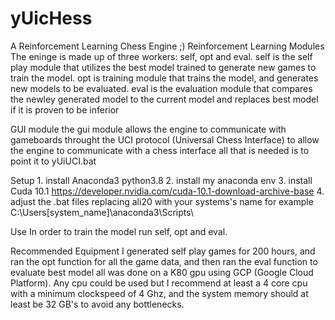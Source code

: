 # yUicHess
A Reinforcement Learning Chess Engine ;)
Reinforcement Learning Modules
  The eninge is made up of three workers: self, opt and eval.
    self is the self play module that utilizes the best model trained to generate new games to train the model.
    opt is training module that trains the model, and generates new models to be evaluated.
    eval is the evaluation module that compares the newley generated model to the current model and replaces best model if it is proven to be inferior

GUI module
	the gui module allows the engine to communicate with gameboards throught the UCI protocol (Universal Chess Interface)
	to allow the engine to communicate with a chess interface all that is needed is to point it to yUiUCI.bat

Setup
	1. install Anaconda3 python3.8
	2. install my anaconda env
	3. install Cuda 10.1 https://developer.nvidia.com/cuda-10.1-download-archive-base
	4. adjust the .bat files replacing ali20 with your systems's name for example C:\Users\[system_name]\anaconda3\Scripts\

Use
	In order to train the model run self, opt and eval.

Recommended Equipment
	I generated self play games for 200 hours, and ran the opt function for all the game data, and then ran the eval function to evaluate best model all was done on a K80 gpu using GCP (Google Cloud Platform). Any cpu could be used but I recommend at least a 4 core cpu with a minimum clockspeed of 4 Ghz, and the system memory should at least be 32 GB's to avoid any bottlenecks.
